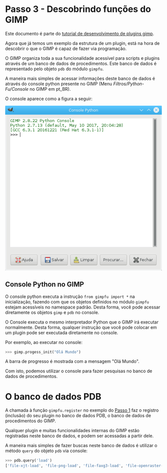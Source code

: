 # Passo 3 - Descobrindo funções do GIMP

Este documento é parte do [tutorial de desenvolvimento de plugins gimp](../README.md).

Agora que já temos um exemplo da estrutura de um plugin, está na hora de
descobrir o que o GIMP é capaz de fazer via programação.

O GIMP organiza toda a sua funcionalidade acessível para scripts e plugins
através de um banco de dados de procedimentos. Este banco de dados é
representado pelo objeto `pdb` do módulo `gimpfu`.

A maneira mais simples de acessar informações deste banco de dados é através do
console python presente no GIMP (Menu *Filtros/Python-Fu/Console* no GIMP em
pt_BR).

O console aparece como a figura a seguir:

![Python Console](img/console.png)

## Console Python no GIMP

O console python executa a instrução `from gimpfu import *` na inicialização,
fazendo com que os objetos definidos no módulo `gimpfu` estejam acessíveis no
namespace padrão. Desta forma, você pode acessar diretamente os objetos `gimp` e
`pdb` no console.

O Console executa o mesmo interpretador Python que o GIMP irá executar
normalmente. Desta forma, qualquer instrução que você pode colocar em um plugin
pode ser executada diretamente no console.

Por exemplo, ao executar no console:

~~~python
>>> gimp.progess_init("Olá Mundo")
~~~

A barra de progresso é mostrada com a mensagem "Olá Mundo".

Com isto, podemos utilizar o console para fazer pesquisas no banco de dados de
procedimentos.

# O banco de dados PDB

A chamada à função `gimpfu.register` no exemplo do [Passo 1](passo1.md) faz o
registro (inclusão) do seu plugin no banco de dados PDB, o banco de dados de
procedimentos do GIMP.

Qualquer plugin e muitas funcionalidades internas do GIMP estão registradas
neste banco de dados, e podem ser acessadas a partir dele.

A maneira mais simples de fazer buscas neste banco de dados é utilizar o método
`query` do objeto `pdb` via console:

~~~python
>>> pdb.query('load')
['file-xjt-load', 'file-png-load', 'file-faxg3-load', 'file-openraster-load-thumb', 'file-bz2-load', 'file-ico-load-thumb', 'file-pcx-load', 'file-tiff-load', 'file-cel-load', 'file-sunras-load', 'gimp-register-magic-load-handler', 'file-jpeg-load-thumb', 'file-gbr-load', 'file-svg-load', 'file-sgi-load', 'gimp-xcf-load', 'file-fits-load', 'gimp-register-load-handler', 'gimp-get-module-load-inhibit', 'file-xwd-load', 'file-pat-load', 'file-wmf-load-thumb', 'gimp-file-load-layer', 'file-xpm-load', 'file-psd-load', 'file-pdf-load', 'file-psd-load-thumb', 'file-jp2-load', 'file-ico-load', 'gimp-selection-load', 'file-psp-load', 'file-dicom-load', 'file-pnm-load', 'file-svg-load-thumb', 'gimp-file-load-layers', 'gimp-file-load', 'file-gz-load', 'file-tga-load', 'file-jpeg-load', 'file-wmf-load', 'file-xmc-load-thumb', 'file-openraster-load', 'file-gif-load-thumb', 'gimp-register-thumbnail-loader', 'file-pdf-load-thumb', 'file-eps-load', 'file-ps-load', 'file-raw-load', 'file-gih-load', 'file-xmc-load', 'file-desktop-link-load', 'file-pix-load', 'file-fli-load', 'file-ps-load-thumb', 'file-uri-load', 'file-bmp-load', 'file-ps-load-setargs', 'file-xbm-load', 'file-gif-load', 'gimp-file-load-thumbnail']
~~~
